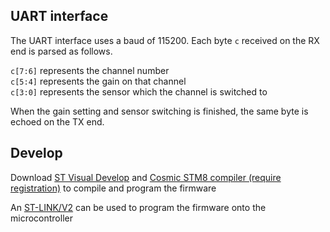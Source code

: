 ## UART interface

The UART interface uses a baud of 115200. Each byte `c` received on the RX end is parsed as follows.

`c[7:6]` represents the channel number\
`c[5:4]` represents the gain on that channel\
`c[3:0]` represents the sensor which the channel is switched to

When the gain setting and sensor switching is finished, the same byte is echoed on the TX end.

## Develop

Download [ST Visual Develop](https://www.st.com/en/development-tools/stvd-stm8.html) and [Cosmic STM8 compiler (require registration)](https://www.cosmicsoftware.com/download_stm8_free.php) to compile and program the firmware

An [ST-LINK/V2](https://cdn-shop.adafruit.com/970x728/2548-01.jpg) can be used to program the firmware onto the microcontroller